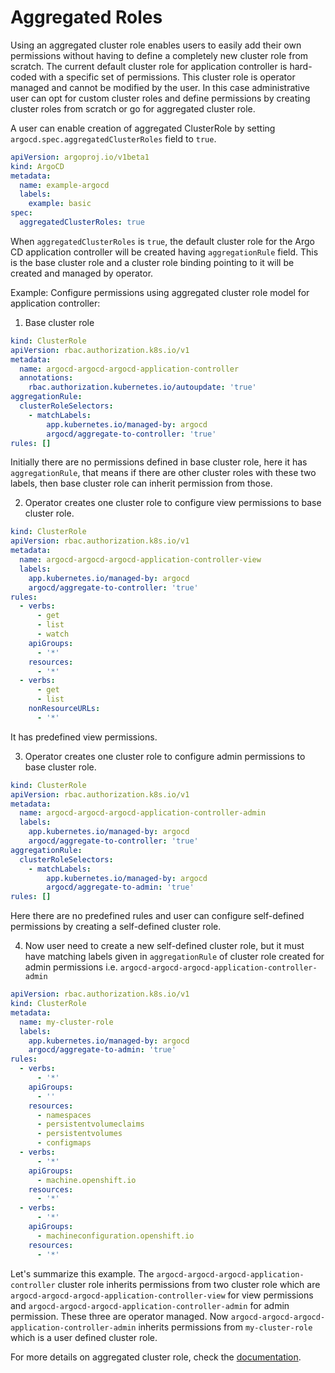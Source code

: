 # Aggregated Roles

Using an aggregated cluster role enables users to easily add their own permissions without having to define a completely new cluster role from scratch. The current default cluster role for application controller is hard-coded with a specific set of permissions. This cluster role is operator managed and cannot be modified by the user. In this case administrative user can opt for custom cluster roles and define permissions by creating cluster roles from scratch or go for aggregated cluster role. 

A user can enable creation of aggregated ClusterRole by setting `argocd.spec.aggregatedClusterRoles` field to `true`.

```yaml
apiVersion: argoproj.io/v1beta1
kind: ArgoCD
metadata:
  name: example-argocd
  labels:
    example: basic
spec:
  aggregatedClusterRoles: true
```

When `aggregatedClusterRoles` is `true`, the default cluster role for the Argo CD application controller will be created having `aggregationRule` field. This is the base cluster role and a cluster role binding pointing to it will be created and managed by operator.

Example: Configure permissions using aggregated cluster role model for application controller:

1. Base cluster role

```yaml
kind: ClusterRole
apiVersion: rbac.authorization.k8s.io/v1
metadata:
  name: argocd-argocd-argocd-application-controller
  annotations:
    rbac.authorization.kubernetes.io/autoupdate: 'true'
aggregationRule:
  clusterRoleSelectors:
    - matchLabels:
        app.kubernetes.io/managed-by: argocd
        argocd/aggregate-to-controller: 'true'
rules: []
```

Initially there are no permissions defined in base cluster role, here it has `aggregationRule`, that means if there are other cluster roles with these two labels, then base cluster role can inherit permission from those.

2. Operator creates one cluster role to configure view permissions to base cluster role.

```yaml
kind: ClusterRole
apiVersion: rbac.authorization.k8s.io/v1
metadata:
  name: argocd-argocd-argocd-application-controller-view
  labels:
    app.kubernetes.io/managed-by: argocd
    argocd/aggregate-to-controller: 'true'
rules:
  - verbs:
      - get
      - list
      - watch
    apiGroups:
      - '*'
    resources:
      - '*'
  - verbs:
      - get
      - list
    nonResourceURLs:
      - '*'
```
It has predefined view permissions.

3. Operator creates one cluster role to configure admin permissions to base cluster role.

```yaml
kind: ClusterRole
apiVersion: rbac.authorization.k8s.io/v1
metadata:
  name: argocd-argocd-argocd-application-controller-admin
  labels:
    app.kubernetes.io/managed-by: argocd
    argocd/aggregate-to-controller: 'true'
aggregationRule:
  clusterRoleSelectors:
    - matchLabels:
        app.kubernetes.io/managed-by: argocd
        argocd/aggregate-to-admin: 'true'
rules: []
```

Here there are no predefined rules and user can configure self-defined permissions by creating a self-defined cluster role. 

4. Now user need to create a new self-defined cluster role, but it must have matching labels given in `aggregationRule` of cluster role created for admin permissions i.e. `argocd-argocd-argocd-application-controller-admin`

```yaml
apiVersion: rbac.authorization.k8s.io/v1
kind: ClusterRole
metadata: 
  name: my-cluster-role
  labels:
    app.kubernetes.io/managed-by: argocd
    argocd/aggregate-to-admin: 'true'
rules:
  - verbs:
      - '*'
    apiGroups:
      - ''
    resources:
      - namespaces
      - persistentvolumeclaims
      - persistentvolumes
      - configmaps
  - verbs:
      - '*'
    apiGroups:
      - machine.openshift.io
    resources:
      - '*'
  - verbs:
      - '*'
    apiGroups:
      - machineconfiguration.openshift.io
    resources:
      - '*'
```

Let's summarize this example. The `argocd-argocd-argocd-application-controller` cluster role inherits permissions from two cluster role which are `argocd-argocd-argocd-application-controller-view` for view permissions and `argocd-argocd-argocd-application-controller-admin` for admin permission. These three are operator managed. Now `argocd-argocd-argocd-application-controller-admin` inherits permissions from `my-cluster-role` which is a user defined cluster role.  

For more details on aggregated cluster role, check the [documentation](https://kubernetes.io/docs/reference/access-authn-authz/rbac/#aggregated-clusterroles).
